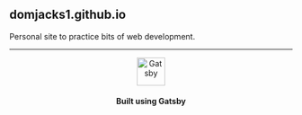 domjacks1.github.io
-------------------

Personal site to practice bits of web development.

---

<p align="center">
  <a href="https://www.gatsbyjs.org">
    <img alt="Gatsby" src="https://www.gatsbyjs.org/monogram.svg" width="50" />
  </a>
</p>
<h4 align="center">
  Built using Gatsby
</h4>
